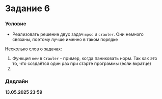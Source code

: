 # Задание 6

### Условие
- Реализовать решение двух задач `mpsc` и `crawler`. Они немного связаны, поэтому лучше именно в таком порядке

Несколько слов о задачах:
1. Функция `new` в `Crawler` - пример, когда паниковать норм. Так как это то, что создаётся один раз при старте программы (если вкратце)
2. 

### Дедлайн
**13.05.2025 23:59**
